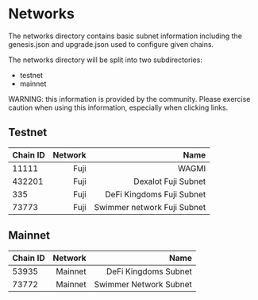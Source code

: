 # Networks

The networks directory contains basic subnet information including the genesis.json and upgrade.json used to configure given chains.

The networks directory will be split into two subdirectories:

- testnet
- mainnet

WARNING: this information is provided by the community. Please exercise caution when using this information, especially when clicking links.

## Testnet

| Chain ID | Network |                      Name |
| :------- | ------: | ------------------------: |
| 11111    |    Fuji |                     WAGMI |
| 432201   |    Fuji |       Dexalot Fuji Subnet |
| 335      |    Fuji | DeFi Kingdoms Fuji Subnet |
| 73773    |    Fuji | Swimmer network Fuji Subnet |

## Mainnet

| Chain ID | Network |                 Name |
| :------- | ------: | -------------------: |
| 53935    | Mainnet | DeFi Kingdoms Subnet |
| 73772    | Mainnet | Swimmer Network Subnet |
